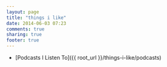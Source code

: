 ```yaml
---
layout: page
title: "things i like"
date: 2014-06-03 07:23
comments: true
sharing: true
footer: true
---
```


* [Podcasts I Listen To]({{ root_url }}/things-i-like/podcasts)
